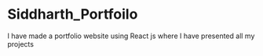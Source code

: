 # Siddharth_Portfoilo

I have made a portfolio website using React js where I have presented all my projects
